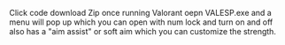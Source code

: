 Click code download Zip once running Valorant oepn VALESP.exe and a menu will pop up which you can open with num lock and turn on and off also has a "aim assist" or soft aim which you can customize the strength.
